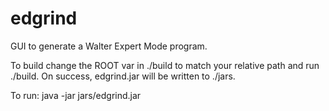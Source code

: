 # edgrind
GUI to generate a Walter Expert Mode program.

To build change the ROOT var in ./build to match your relative path and run ./build. On success, edgrind.jar will be written to ./jars.

To run: java -jar jars/edgrind.jar
